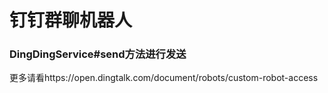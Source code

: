 # 钉钉群聊机器人

### DingDingService#send方法进行发送
更多请看https://open.dingtalk.com/document/robots/custom-robot-access

